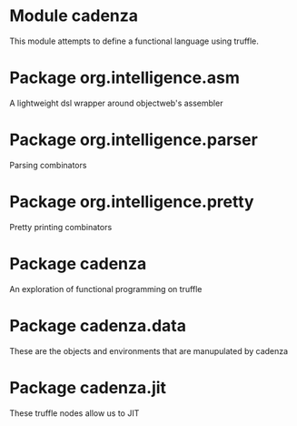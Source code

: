# Module cadenza

This module attempts to define a functional language using truffle.

# Package org.intelligence.asm

A lightweight dsl wrapper around objectweb's assembler

# Package org.intelligence.parser

Parsing combinators

# Package org.intelligence.pretty

Pretty printing combinators

# Package cadenza

An exploration of functional programming on truffle

# Package cadenza.data

These are the objects and environments that are manupulated by cadenza

# Package cadenza.jit

These truffle nodes allow us to JIT
